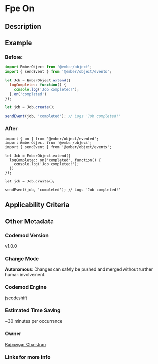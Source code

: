 # Fpe On

## Description

## Example

### Before:

```jsx
import EmberObject from '@ember/object';
import { sendEvent } from '@ember/object/events';

let Job = EmberObject.extend({
  logCompleted: function() {
    console.log('Job completed!');
  }.on('completed')
});

let job = Job.create();

sendEvent(job, 'completed'); // Logs 'Job completed!'
```

### After:

```tsx
import { on } from '@ember/object/evented';
import EmberObject from '@ember/object';
import { sendEvent } from '@ember/object/events';

let Job = EmberObject.extend({
  logCompleted: on('completed', function() {
    console.log('Job completed!');
  })
});

let job = Job.create();

sendEvent(job, 'completed'); // Logs 'Job completed!'
```

## Applicability Criteria

## Other Metadata

### Codemod Version

v1.0.0

### Change Mode

**Autonomous**: Changes can safely be pushed and merged without further human involvement.

### **Codemod Engine**

jscodeshift

### Estimated Time Saving

~30 minutes per occurrence

### Owner

[Rajasegar Chandran](https://github.com/rajasegar)

### Links for more info

